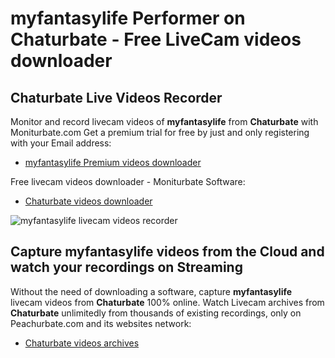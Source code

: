 # myfantasylife Performer on Chaturbate - Free LiveCam videos downloader

## Chaturbate Live Videos Recorder

Monitor and record livecam videos of **myfantasylife** from **Chaturbate** with Moniturbate.com
Get a premium trial for free by just and only registering with your Email address:
* [myfantasylife Premium videos downloader](https://moniturbate.com/request-demo-licence-key.html)

Free livecam videos downloader - Moniturbate Software:
* [Chaturbate videos downloader](https://moniturbate.com/moniturbate-download-software.html)

![myfantasylife livecam videos recorder](https://peachurnet.com/templates/moniturbate-software.png)


## Capture myfantasylife videos from the Cloud and watch your recordings on Streaming

Without the need of downloading a software, capture **myfantasylife** livecam videos from **Chaturbate** 100% online.
Watch Livecam archives from **Chaturbate** unlimitedly from thousands of existing recordings, only on Peachurbate.com and its websites network:
* [Chaturbate videos archives](https://peachurnet.com/)